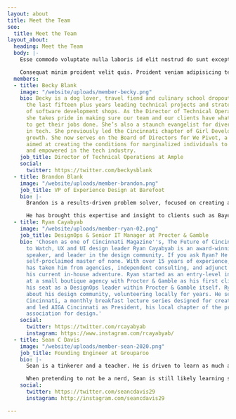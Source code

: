 ```yaml
---
layout: about
title: Meet the Team
seo:
  title: Meet the Team
layout_about:
  heading: Meet the Team
  body: |-
    Esse commodo voluptate nulla laboris id elit nostrud do sunt excepteur aliqua. Anim consequat et laboris ipsum occaecat aliqua officia amet fugiat irure. Do enim proident labore esse nisi anim. Et in ea laborum ea. Ex aliqua tempor consectetur magna.

    Consequat minim proident velit quis. Proident veniam adipisicing tempor cupidatat eiusmod sit pariatur velit excepteur in nostrud. Ipsum incididunt ex pariatur dolore. Nostrud nulla ex exercitation enim proident. Laboris ex commodo voluptate laborum Lorem deserunt quis sit aliqua.
  members:
  - title: Becky Blank
    image: "/website/uploads/member-becky.png"
    bio: Becky is a dog lover, travel fiend and culinary school dropout who has spent
      the last fifteen plus years leading technical projects and strategy at a variety
      of software development shops. As the Director of Technical Operations at Ample,
      she takes pride in making sure our team and our clients have what they need
      to get their jobs done. She’s also a staunch evangelist for diversity and inclusion
      in tech. She previously led the Cincinnati chapter of Girl Develop It to significant
      growth. She now serves on the Board of Directors for We Pivot, a nonprofit organization
      aimed at creating the conditions for marginalized individuals to feel included
      and empowered in the tech industry.
    job_title: Director of Technical Operations at Ample
    social:
      twitter: https://twitter.com/beckysblank
  - title: Brandon Blank
    image: "/website/uploads/member-brandon.png"
    job_title: VP of Experience Design at Barefoot
    bio: |-
      Brandon is a results-driven problem solver, focused on creating and constantly improving best-in-class consumer experiences. He has a deep understanding and empathy for why and how people use systems to connect with each other and the brands they love.

      He has brought this expertise and insight to clients such as Bayer, ExxonMobil, Procter & Gamble, Mars and Bayer using enterprise platforms such as Sitecore, AEM and Drupal. Specialties include: customer experience strategy and planning, interaction design, visual design, user research and testing.
  - title: Ryan Cayabyab
    image: "/website/uploads/member-ryan-02.png"
    job_title: DesignOps & Senior IT Manager at Procter & Gamble
    bio: 'Chosen as one of Cincinnati Magazine''s, The Future of Cincinnati: Ones
      to Watch, UX and UI design leader Ryan Cayabyab is an award-winning designer,
      speaker, and leader in the design community. If you ask Ryan? He''s simply a
      self-proclaimed master of none. With over 15 years of experience, his career
      has taken him from agencies, independent consulting, and adjunct teaching to
      his current in-house adventure. Ryan started as an entry-level interactive designer
      at a small boutique agency with Procter & Gamble as his first client to earning
      his seat as a DesignOps leader within Procter & Gamble itself. Ryan is passionate
      about his design community, volunteering locally for years. He served CreativeMornings
      Cincinnati, a monthly breakfast lecture series designed for creative communities,
      and led AIGA Cincinnati as President, his local chapter of the professional
      association for design.'
    social:
      twitter: https://twitter.com/rcayabyab
      instagram: https://www.instagram.com/rcayabyab/
  - title: Sean C Davis
    image: "/website/uploads/member-sean-2020.png"
    job_title: Founding Engineer at Grouparoo
    bio: |-
      Sean is a tinkerer and a teacher. He is driven to learn as much as he can as fast as he can, and then pass those learnings onto others who may find them beneficial. A nerd who has dedicated the last decade to building applications for the web, Sean loves spending time helping developers solve problems through blog posts, workshops, or conference talks.

      When pretending to not be a nerd, Sean is still likely learning something new. Perhaps it's baking with his wife and toddler or playing music at a restaurant with his friends. Or maybe it's time to break, be quiet, and take a solo stroll through the woods. Whatever it is, if there's a sandwich and a story, Sean is in.
    social:
      twitter: https://twitter.com/seancdavis29
      instagram: http://instagram.com/seancdavis29

---
```

